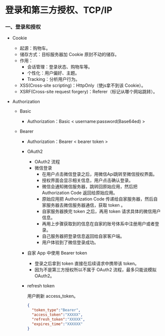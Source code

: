 # 登录和第三方授权、TCP/IP

### 一、登录和授权

- Cookie

  - 起源：购物车。
  - 储存方式：目标服务器加 Cookie 原封不动的储存。
  - 作用：
    - 会话管理：登录状态、购物车等。
    - 个性化：用户偏好、主题。
    - Tracking：分析用户行为。
  - XSS(Cross-site scripting)：HttpOnly（使js拿不到该 Cookie）。
  - XSRF(Cross-site request forgery)：Referer（标记从哪个网站跳转）。

- Authorization

  - Basic

    - Authorization：Basic < username:password(Base64ed) >

  - Bearer

    - Authorization：Bearer < bearer token >

    - OAuth2

      - OAuth2 流程
      - 微信登录
        - 在用户点击微信登录之后，用微信Api跳转至微信授权界面。
        - 授权界面会显示相关信息，用户点击确认登录。
        - 微信会通知微信服务器，跳转回原始应用，然后把 Authorization Code 返回给原始应用。
        - 原始应用把 Authorization Code 传递给自家服务器，然后自家服务器去微信服务器通信，获取 token 。
        - 自家服务器换完 token 之后，再用 token 请求具体的微信用户信息。
        - 再用上步骤获取到的信息在自家的账号体系中注册用户或者登录。
        - 自己服务器把登录信息返回给自家客户端。
        - 用户体验到了微信登录成功。

    - 自家 App 中使用 Bearer token

      - 登录之后拿到 token 直接在后续请求中携带该 token。
      - 因为不是第三方授权所以不属于 OAuth2 流程，最多只能说模拟 OAuth2。

    - refresh token

      用户刷新 access_token。

      ```json
      {
      	"token_type":"Bearer",
      	"access_token":"XXXXX",
      	"refresh_token":"XXXXX",
      	"expires_time":"XXXXXX"
      }
      ```

    

    

    

    

    

    

    

    

